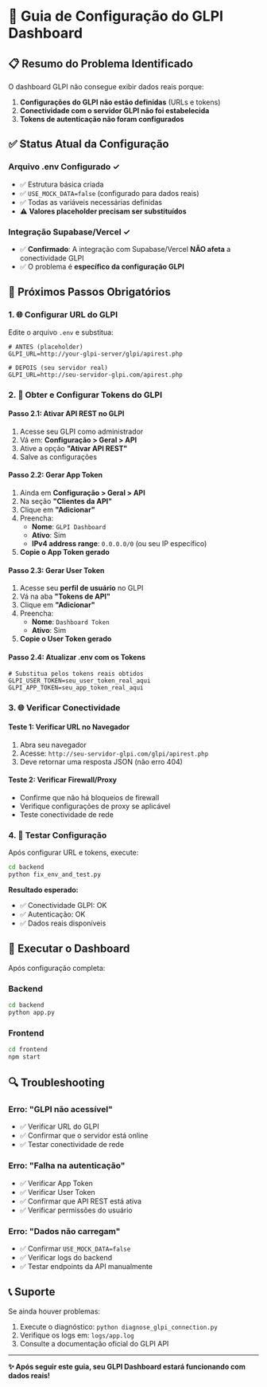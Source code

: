 # 🚀 Guia de Configuração do GLPI Dashboard

## 📋 Resumo do Problema Identificado

O dashboard GLPI não consegue exibir dados reais porque:
1. **Configurações do GLPI não estão definidas** (URLs e tokens)
2. **Conectividade com o servidor GLPI não foi estabelecida**
3. **Tokens de autenticação não foram configurados**

## ✅ Status Atual da Configuração

### Arquivo .env Configurado ✓
- ✅ Estrutura básica criada
- ✅ `USE_MOCK_DATA=false` (configurado para dados reais)
- ✅ Todas as variáveis necessárias definidas
- ⚠️ **Valores placeholder precisam ser substituídos**

### Integração Supabase/Vercel ✓
- ✅ **Confirmado**: A integração com Supabase/Vercel **NÃO afeta** a conectividade GLPI
- ✅ O problema é **específico da configuração GLPI**

## 🔧 Próximos Passos Obrigatórios

### 1. 🌐 Configurar URL do GLPI

Edite o arquivo `.env` e substitua:
```env
# ANTES (placeholder)
GLPI_URL=http://your-glpi-server/glpi/apirest.php

# DEPOIS (seu servidor real)
GLPI_URL=http://seu-servidor-glpi.com/apirest.php
```

### 2. 🔑 Obter e Configurar Tokens do GLPI

#### Passo 2.1: Ativar API REST no GLPI
1. Acesse seu GLPI como administrador
2. Vá em: **Configuração > Geral > API**
3. Ative a opção **"Ativar API REST"**
4. Salve as configurações

#### Passo 2.2: Gerar App Token
1. Ainda em **Configuração > Geral > API**
2. Na seção **"Clientes da API"**
3. Clique em **"Adicionar"**
4. Preencha:
   - **Nome**: `GLPI Dashboard`
   - **Ativo**: Sim
   - **IPv4 address range**: `0.0.0.0/0` (ou seu IP específico)
5. **Copie o App Token gerado**

#### Passo 2.3: Gerar User Token
1. Acesse seu **perfil de usuário** no GLPI
2. Vá na aba **"Tokens de API"**
3. Clique em **"Adicionar"**
4. Preencha:
   - **Nome**: `Dashboard Token`
   - **Ativo**: Sim
5. **Copie o User Token gerado**

#### Passo 2.4: Atualizar .env com os Tokens
```env
# Substitua pelos tokens reais obtidos
GLPI_USER_TOKEN=seu_user_token_real_aqui
GLPI_APP_TOKEN=seu_app_token_real_aqui
```

### 3. 🌐 Verificar Conectividade

#### Teste 1: Verificar URL no Navegador
1. Abra seu navegador
2. Acesse: `http://seu-servidor-glpi.com/glpi/apirest.php`
3. Deve retornar uma resposta JSON (não erro 404)

#### Teste 2: Verificar Firewall/Proxy
- Confirme que não há bloqueios de firewall
- Verifique configurações de proxy se aplicável
- Teste conectividade de rede

### 4. 🧪 Testar Configuração

Após configurar URL e tokens, execute:
```bash
cd backend
python fix_env_and_test.py
```

**Resultado esperado:**
- ✅ Conectividade GLPI: OK
- ✅ Autenticação: OK
- ✅ Dados reais disponíveis

## 🚀 Executar o Dashboard

Após configuração completa:

### Backend
```bash
cd backend
python app.py
```

### Frontend
```bash
cd frontend
npm start
```

## 🔍 Troubleshooting

### Erro: "GLPI não acessível"
- ✅ Verificar URL do GLPI
- ✅ Confirmar que o servidor está online
- ✅ Testar conectividade de rede

### Erro: "Falha na autenticação"
- ✅ Verificar App Token
- ✅ Verificar User Token
- ✅ Confirmar que API REST está ativa
- ✅ Verificar permissões do usuário

### Erro: "Dados não carregam"
- ✅ Confirmar `USE_MOCK_DATA=false`
- ✅ Verificar logs do backend
- ✅ Testar endpoints da API manualmente

## 📞 Suporte

Se ainda houver problemas:
1. Execute o diagnóstico: `python diagnose_glpi_connection.py`
2. Verifique os logs em: `logs/app.log`
3. Consulte a documentação oficial do GLPI API

---

**✨ Após seguir este guia, seu GLPI Dashboard estará funcionando com dados reais!**